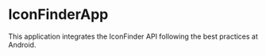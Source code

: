 # IconFinderApp
This application integrates the IconFinder API following the best practices at Android.
